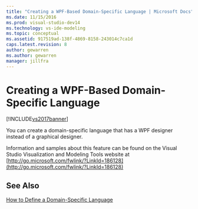 ```yaml
---
title: "Creating a WPF-Based Domain-Specific Language | Microsoft Docs"
ms.date: 11/15/2016
ms.prod: visual-studio-dev14
ms.technology: vs-ide-modeling
ms.topic: conceptual
ms.assetid: 917519ad-138f-4869-8158-243014c7ca1d
caps.latest.revision: 8
author: gewarren
ms.author: gewarren
manager: jillfra
---
```

# Creating a WPF-Based Domain-Specific Language
[!INCLUDE[vs2017banner](../includes/vs2017banner.md)]

You can create a domain-specific language that has a WPF designer instead of a graphical designer.  
  
 Information and samples about this feature can be found on the Visual Studio Visualization and Modeling Tools website at [http://go.microsoft.com/fwlink/?LinkId=186128](http://go.microsoft.com/fwlink/?LinkId=186128)  
  
## See Also  
 [How to Define a Domain-Specific Language](../modeling/how-to-define-a-domain-specific-language.md)

